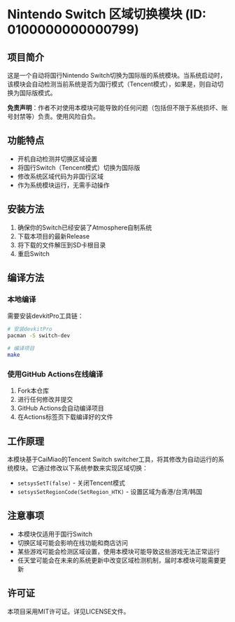 # Nintendo Switch 区域切换模块 (ID: 0100000000000799)

## 项目简介

这是一个自动将国行Nintendo Switch切换为国际版的系统模块。当系统启动时，该模块会自动检测当前系统是否为国行模式（Tencent模式），如果是，则自动切换为国际版模式。

**免责声明**：作者不对使用本模块可能导致的任何问题（包括但不限于系统损坏、账号封禁等）负责。使用风险自负。

## 功能特点

- 开机自动检测并切换区域设置
- 将国行Switch（Tencent模式）切换为国际版
- 修改系统区域代码为非国行区域
- 作为系统模块运行，无需手动操作

## 安装方法

1. 确保你的Switch已经安装了Atmosphere自制系统
2. 下载本项目的最新Release
3. 将下载的文件解压到SD卡根目录
4. 重启Switch

## 编译方法

### 本地编译

需要安装devkitPro工具链：

```bash
# 安装devkitPro
pacman -S switch-dev

# 编译项目
make
```

### 使用GitHub Actions在线编译

1. Fork本仓库
2. 进行任何修改并提交
3. GitHub Actions会自动编译项目
4. 在Actions标签页下载编译好的文件

## 工作原理

本模块基于CaiMiao的Tencent Switch switcher工具，将其修改为自动运行的系统模块。它通过修改以下系统参数来实现区域切换：

- `setsysSetT(false)` - 关闭Tencent模式
- `setsysSetRegionCode(SetRegion_HTK)` - 设置区域为香港/台湾/韩国

## 注意事项

- 本模块仅适用于国行Switch
- 切换区域可能会影响在线功能和商店访问
- 某些游戏可能会检测区域设置，使用本模块可能导致这些游戏无法正常运行
- 任天堂可能会在未来的系统更新中改变区域检测机制，届时本模块可能需要更新

## 许可证

本项目采用MIT许可证。详见LICENSE文件。
